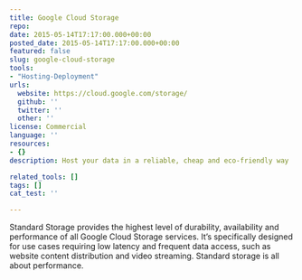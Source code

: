 ```yaml
---
title: Google Cloud Storage
repo: 
date: 2015-05-14T17:17:00.000+00:00
posted_date: 2015-05-14T17:17:00.000+00:00
featured: false
slug: google-cloud-storage
tools:
- "Hosting-Deployment"
urls:
  website: https://cloud.google.com/storage/
  github: ''
  twitter: ''
  other: ''
license: Commercial
language: ''
resources:
- {}
description: Host your data in a reliable, cheap and eco-friendly way

related_tools: []
tags: []
cat_test: ''

---
```

Standard Storage provides the highest level of durability, availability and performance of all Google Cloud Storage services. It’s specifically designed for use cases requiring low latency and frequent data access, such as website content distribution and video streaming. Standard storage is all about performance.




